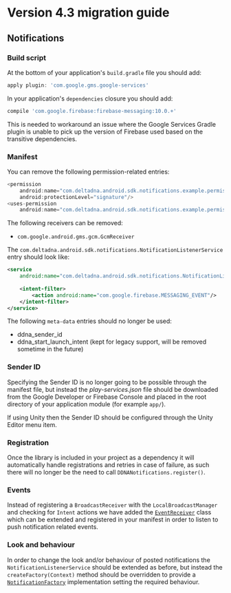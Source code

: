 # Version 4.3 migration guide
## Notifications
### Build script
At the bottom of your application's `build.gradle` file you should add:
```groovy
apply plugin: 'com.google.gms.google-services'
```

In your application's `dependencies` closure you should add:
```groovy
compile 'com.google.firebase:firebase-messaging:10.0.+'
```
This is needed to workaround an issue where the Google Services Gradle plugin is unable to pick up the version of Firebase used based on the transitive dependencies.

### Manifest
You can remove the following permission-related entries:
```groovy
<permission
    android:name="com.deltadna.android.sdk.notifications.example.permission.C2D_MESSAGE"
    android:protectionLevel="signature"/>
<uses-permission
    android:name="com.deltadna.android.sdk.notifications.example.permission.C2D_MESSAGE"/>
```

The following receivers can be removed:
* `com.google.android.gms.gcm.GcmReceiver`

The `com.deltadna.android.sdk.notifications.NotificationListenerService` entry should look like:
```xml
<service
    android:name="com.deltadna.android.sdk.notifications.NotificationListenerService">
    
    <intent-filter>
        <action android:name="com.google.firebase.MESSAGING_EVENT"/>
    </intent-filter>
</service>
```

The following `meta-data` entries should no longer be used:
* ddna_sender_id
* ddna_start_launch_intent (kept for legacy support, will be removed sometime in the future)

### Sender ID
Specifying the Sender ID is no longer going to be possible through the manifest file, but instead the *play-services.json* file should be downloaded from the Google Developer or Firebase Console and placed in the root directory of your application module (for example `app/`).

If using Unity then the Sender ID should be configured through the Unity Editor menu item.

### Registration
Once the library is included in your project as a dependency it will automatically handle registrations and retries in case of failure, as such there will no longer be the need to call `DDNANotifications.register()`.

### Events
Instead of registering a `BroadcastReceiver` with the `LocalBroadcastManager` and checking for `Intent` actions we have added the [`EventReceiver`](../../library-notifications/src/main/java/com/deltadna/android/sdk/notifications/EventReceiver.java) class which can be extended and registered in your manifest in order to listen to push notification related events.

### Look and behaviour
In order to change the look and/or behaviour of posted notifications the `NotificationListenerService` should be extended as before, but instead the `createFactory(Context)` method should be overridden to provide a [`NotificationFactory`](../../library-notifications/src/main/java/com/deltadna/android/sdk/notifications/NotificationFactory.java) implementation setting the required behaviour.
